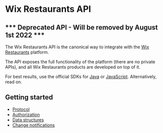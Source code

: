 # Wix Restaurants API

## *** Deprecated API - Will be removed by August 1st 2022 ***

The Wix Restaurants API is the canonical way to integrate with the [Wix Restaurants](http://www.wix.com/restaurant/website) platform.

The API exposes the full functionality of the platform (there are no private APIs), and all Wix Restaurants products are developed on top of it.

For best results, use the official SDKs for [Java](https://github.com/wix/wix-restaurants-java-sdk) or [JavaScript](https://github.com/wix/wix-restaurants-js-sdk). Alternatively, read on.

## Getting started

* [Protocol](Protocol)
* [Authorization](Authorization)
* [Data structures](Data-structures)
* [Change notifications](Change-notifications)
